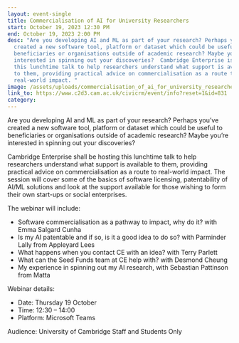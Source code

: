 ```yaml
---
layout: event-single
title: Commercialisation of AI for University Researchers
start: October 19, 2023 12:30 PM
end: October 19, 2023 2:00 PM
desc: "Are you developing AI and ML as part of your research? Perhaps you’ve
  created a new software tool, platform or dataset which could be useful to
  beneficiaries or organisations outside of academic research? Maybe you’re
  interested in spinning out your discoveries?  Cambridge Enterprise is hosting
  this lunchtime talk to help researchers understand what support is available
  to them, providing practical advice on commercialisation as a route to
  real-world impact. "
image: /assets/uploads/commercialisation_of_ai_for_university_researchers_30_oct_23_0.png
link_to: https://www.c2d3.cam.ac.uk/civicrm/event/info?reset=1&id=831
category:
---
```

Are you developing AI and ML as part of your research? Perhaps you’ve created a new software tool, platform or dataset which could be useful to beneficiaries or organisations outside of academic research? Maybe you’re interested in spinning out your discoveries?  

Cambridge Enterprise shall be hosting this lunchtime talk to help researchers understand what support is available to them, providing practical advice on commercialisation as a route to real-world impact. The session will cover some of the basics of software licensing, patentability of AI/ML solutions and look at the support available for those wishing to form their own start-ups or social enterprises.  

The webinar will include: 

* Software commercialisation as a pathway to impact, why do it? with Emma Salgard Cunha 
* Is my AI patentable and if so, is it a good idea to do so? with Parminder Lally from Appleyard Lees 
* What happens when you contact CE with an idea? with Terry Parlett 
* What can the Seed Funds team at CE help with? with Desmond Cheung 
* My experience in spinning out my AI research, with Sebastian Pattinson from Matta  

Webinar details: 

* Date: Thursday 19 October 
* Time: 12:30 – 14:00 
* Platform: Microsoft Teams   

Audience: University of Cambridge Staff and Students Only